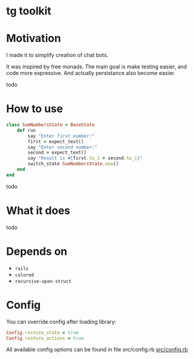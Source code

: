 # tg toolkit

# Motivation 

I made it to simplify creation of chat bots. 

It was inspired by free monads. The main goal is make testing easier, and code more expressive.
And actually persistance also become easier.

todo

# How to use
 
```ruby
class SumNumbersState < BaseState
    def run 
        say "Enter first number:"
        first = expect_text()
        say "Enter second number:"
        second = expect_text()
        say "Result is #{first.to_i + second.to_i}"
        switch_state SumNumbersState.new()
    end
end

``` 

todo

# What it does


todo

# Depends on

* `rails`
* `colored`
* `recursive-open-struct`


# Config 

You can override config after loading library:

```ruby
Config.restore_state = true
Config.restore_actions = true
```

All available config options can be found in file src/config.rb [src/config.rb](src/config.rb)


